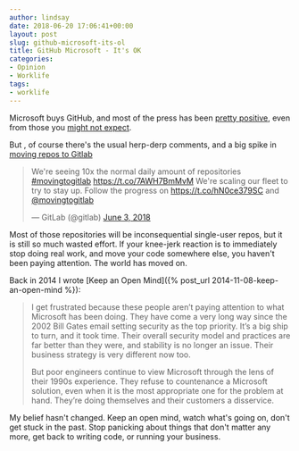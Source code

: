```yaml
---
author: lindsay
date: 2018-06-20 17:06:41+00:00
layout: post
slug: github-microsoft-its-ol
title: GitHub Microsoft - It's OK
categories:
- Opinion
- Worklife
tags:
- worklife
---
```


Microsoft buys GitHub, and most of the press has been [pretty positive](https://stratechery.com/2018/microsoft-to-buy-github-a-win-for-github-facebooks-data-sharing-deals-with-device-makers/), even from those you [might not expect](https://www.linuxfoundation.org/blog/microsoft-buys-github-the-linux-foundations-reaction/). 

But , of course there's the usual herp-derp comments, and a big spike in [moving repos to Gitlab](https://about.gitlab.com/2018/06/03/movingtogitlab/)

<blockquote class="twitter-tweet" data-lang="en"><p lang="en" dir="ltr">We&#39;re seeing 10x the normal daily amount of repositories <a href="https://twitter.com/hashtag/movingtogitlab?src=hash&amp;ref_src=twsrc%5Etfw">#movingtogitlab</a> <a href="https://t.co/7AWH7BmMvM">https://t.co/7AWH7BmMvM</a> We&#39;re scaling our fleet to try to stay up. Follow the progress on <a href="https://t.co/hN0ce379SC">https://t.co/hN0ce379SC</a> and <a href="https://twitter.com/movingtogitlab?ref_src=twsrc%5Etfw">@movingtogitlab</a></p>&mdash; GitLab (@gitlab) <a href="https://twitter.com/gitlab/status/1003409836170547200?ref_src=twsrc%5Etfw">June 3, 2018</a></blockquote> <script async src="https://platform.twitter.com/widgets.js" charset="utf-8"></script> 
  
Most of those repositories will be inconsequential single-user repos, but it is still so much wasted effort. If your knee-jerk reaction is to immediately stop doing real work, and move your code somewhere else, you haven't been paying attention. The world has moved on.

Back in 2014 I wrote [Keep an Open Mind]({% post_url 2014-11-08-keep-an-open-mind %}):

> I get frustrated because these people aren’t paying attention to what Microsoft has been doing. They have come a very long way since the 2002 Bill Gates email setting security as the top priority. It’s a big ship to turn, and it took time. Their overall security model and practices are far better than they were, and stability is no longer an issue. Their business strategy is very different now too.
> 
> But poor engineers continue to view Microsoft through the lens of their 1990s experience. They refuse to countenance a Microsoft solution, even when it is the most appropriate one for the problem at hand. They’re doing themselves and their customers a disservice.

My belief hasn't changed. Keep an open mind, watch what's going on, don't get stuck in the past. Stop panicking about things that don't matter any more, get back to writing code, or running your business.
